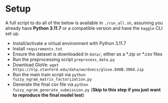 # Setup

A full script to do all of the below is available in `./run_all.sh`, assuming you already have **Python 3.11.7** or a compatible version and have the `kaggle` CLI set up.

- Install/activate a virtual environment with Python 3.11.7
- Install `requirements.txt`
- Ensure the dataset is downloaded in `data/`, either as a *.zip or *.csv files
- Run the preprocessing script `preprocess_data.py`
- Download GloVe: `wget https://nlp.stanford.edu/data/wordvecs/glove.840B.300d.zip`
- Run the main train script via `python fuzzy_ngram_matrix_factorization.py`
- Generate the final csv file via `python fuzzy_ngram_generate_submission.py` (**Skip to this step if you just want to reproduce the final model test**)
